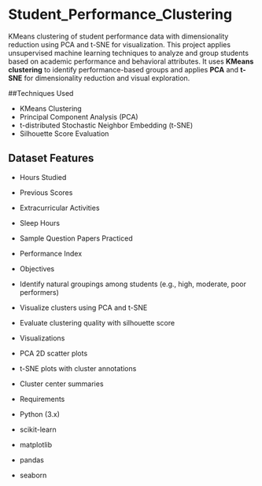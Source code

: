 # Student_Performance_Clustering
KMeans clustering of student performance data with dimensionality reduction using PCA and t-SNE for visualization.
This project applies unsupervised machine learning techniques to analyze and group students based on academic performance and behavioral attributes. It uses **KMeans clustering** to identify performance-based groups and applies **PCA** and **t-SNE** for dimensionality reduction and visual exploration.

##Techniques Used
- KMeans Clustering
- Principal Component Analysis (PCA)
- t-distributed Stochastic Neighbor Embedding (t-SNE)
- Silhouette Score Evaluation

## Dataset Features
- Hours Studied
- Previous Scores
- Extracurricular Activities
- Sleep Hours
- Sample Question Papers Practiced
- Performance Index

- Objectives
- Identify natural groupings among students (e.g., high, moderate, poor performers)
- Visualize clusters using PCA and t-SNE
- Evaluate clustering quality with silhouette score

- Visualizations
- PCA 2D scatter plots
- t-SNE plots with cluster annotations
- Cluster center summaries

- Requirements
- Python (3.x)
- scikit-learn
- matplotlib
- pandas
- seaborn
